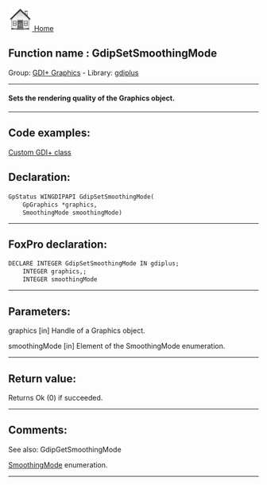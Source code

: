 [<img src="../../images/home.png"> Home ](https://github.com/VFPX/Win32API)  

## Function name : GdipSetSmoothingMode
Group: [GDI+ Graphics](../../functions_group.md#GDIplus_Graphics)  -  Library: [gdiplus](../../Libraries.md#gdiplus)  
***  


#### Sets the rendering quality of the Graphics object.
***  


## Code examples:
[Custom GDI+ class](../../samples/sample_450.md)  

## Declaration:
```foxpro  
GpStatus WINGDIPAPI GdipSetSmoothingMode(
	GpGraphics *graphics,
	SmoothingMode smoothingMode)  
```  
***  


## FoxPro declaration:
```foxpro  
DECLARE INTEGER GdipSetSmoothingMode IN gdiplus;
	INTEGER graphics,;
	INTEGER smoothingMode  
```  
***  


## Parameters:
graphics
[in] Handle of a Graphics object.

smoothingMode
[in] Element of the SmoothingMode enumeration.  
***  


## Return value:
Returns Ok (0) if succeeded.  
***  


## Comments:
See also: GdipGetSmoothingMode   
  
<a href="http://msdn.microsoft.com/en-us/library/windows/desktop/ms534173(v=vs.85).aspx">SmoothingMode</a> enumeration.  
  
***  

